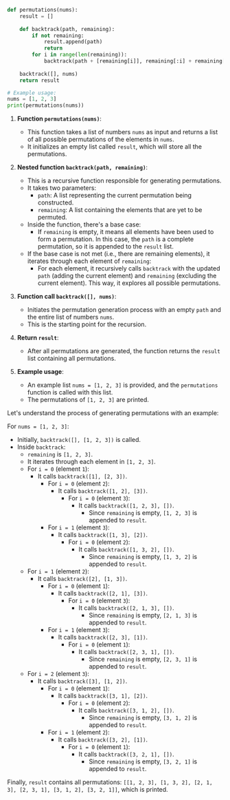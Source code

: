 
```python
def permutations(nums):
    result = []
    
    def backtrack(path, remaining):
        if not remaining:
            result.append(path)
            return
        for i in range(len(remaining)):
            backtrack(path + [remaining[i]], remaining[:i] + remaining[i+1:])
            
    backtrack([], nums)
    return result

# Example usage:
nums = [1, 2, 3]
print(permutations(nums))
```

1. **Function `permutations(nums)`**:
   - This function takes a list of numbers `nums` as input and returns a list of all possible permutations of the elements in `nums`.
   - It initializes an empty list called `result`, which will store all the permutations.

2. **Nested function `backtrack(path, remaining)`**:
   - This is a recursive function responsible for generating permutations.
   - It takes two parameters:
     - `path`: A list representing the current permutation being constructed.
     - `remaining`: A list containing the elements that are yet to be permuted.
   - Inside the function, there's a base case:
     - If `remaining` is empty, it means all elements have been used to form a permutation. In this case, the `path` is a complete permutation, so it is appended to the `result` list.
   - If the base case is not met (i.e., there are remaining elements), it iterates through each element of `remaining`:
     - For each element, it recursively calls `backtrack` with the updated `path` (adding the current element) and `remaining` (excluding the current element). This way, it explores all possible permutations.

3. **Function call `backtrack([], nums)`**:
   - Initiates the permutation generation process with an empty `path` and the entire list of numbers `nums`.
   - This is the starting point for the recursion.

4. **Return `result`**:
   - After all permutations are generated, the function returns the `result` list containing all permutations.

5. **Example usage**:
   - An example list `nums = [1, 2, 3]` is provided, and the `permutations` function is called with this list.
   - The permutations of `[1, 2, 3]` are printed.

Let's understand the process of generating permutations with an example:

For `nums = [1, 2, 3]`:

- Initially, `backtrack([], [1, 2, 3])` is called.
- Inside `backtrack`:
  - `remaining` is `[1, 2, 3]`.
  - It iterates through each element in `[1, 2, 3]`.
  - For `i = 0` (element `1`):
    - It calls `backtrack([1], [2, 3])`.
      - For `i = 0` (element `2`):
        - It calls `backtrack([1, 2], [3])`.
          - For `i = 0` (element `3`):
            - It calls `backtrack([1, 2, 3], [])`.
              - Since `remaining` is empty, `[1, 2, 3]` is appended to `result`.
      - For `i = 1` (element `3`):
        - It calls `backtrack([1, 3], [2])`.
          - For `i = 0` (element `2`):
            - It calls `backtrack([1, 3, 2], [])`.
              - Since `remaining` is empty, `[1, 3, 2]` is appended to `result`.
  - For `i = 1` (element `2`):
    - It calls `backtrack([2], [1, 3])`.
      - For `i = 0` (element `1`):
        - It calls `backtrack([2, 1], [3])`.
          - For `i = 0` (element `3`):
            - It calls `backtrack([2, 1, 3], [])`.
              - Since `remaining` is empty, `[2, 1, 3]` is appended to `result`.
      - For `i = 1` (element `3`):
        - It calls `backtrack([2, 3], [1])`.
          - For `i = 0` (element `1`):
            - It calls `backtrack([2, 3, 1], [])`.
              - Since `remaining` is empty, `[2, 3, 1]` is appended to `result`.
  - For `i = 2` (element `3`):
    - It calls `backtrack([3], [1, 2])`.
      - For `i = 0` (element `1`):
        - It calls `backtrack([3, 1], [2])`.
          - For `i = 0` (element `2`):
            - It calls `backtrack([3, 1, 2], [])`.
              - Since `remaining` is empty, `[3, 1, 2]` is appended to `result`.
      - For `i = 1` (element `2`):
        - It calls `backtrack([3, 2], [1])`.
          - For `i = 0` (element `1`):
            - It calls `backtrack([3, 2, 1], [])`.
              - Since `remaining` is empty, `[3, 2, 1]` is appended to `result`.

Finally, `result` contains all permutations: `[[1, 2, 3], [1, 3, 2], [2, 1, 3], [2, 3, 1], [3, 1, 2], [3, 2, 1]]`, which is printed.